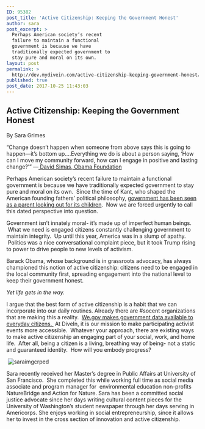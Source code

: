 ```yaml
---
ID: 95382
post_title: 'Active Citizenship: Keeping the Government Honest'
author: sara
post_excerpt: >
  Perhaps American society’s recent
  failure to maintain a functional
  government is because we have
  traditionally expected government to
  stay pure and moral on its own.
layout: post
permalink: >
  http://dev.mydivein.com/active-citizenship-keeping-government-honest/
published: true
post_date: 2017-10-25 11:43:03
---
```

<h2>Active Citizenship: Keeping the Government Honest</h2>
<span style="font-weight: 400">By Sara Grimes</span>

<span style="font-weight: 400">“Change doesn’t happen when someone from above says this is going to happen—it’s bottom up….Everything we do is about a person saying, ‘How can I move my community forward, how can I engage in positive and lasting change?’” —</span><a href="https://nonprofitquarterly.org/2017/09/14/obama-foundation-claims-active-citizenship-focus-real-terms/"><span style="font-weight: 400"> David Simas, Obama Foundation </span></a>

<span style="font-weight: 400">Perhaps American society’s recent failure to maintain a functional government is because we have traditionally expected government to stay pure and moral on its own.  Since the time of Kant, who shaped the American founding fathers’ political philosophy, </span><a href="https://plato.stanford.edu/entries/kant-social-political/"><span style="font-weight: 400">government has been seen as a parent looking out for its children</span></a><span style="font-weight: 400">.  Now we are forced urgently to call this dated perspective into question.</span>

<span style="font-weight: 400">Government isn’t innately moral- it’s made up of imperfect human beings.  What we need is engaged citizens constantly challenging government to maintain integrity.  Up until this year, America was in a slump of apathy.  Politics was a nice conversational complaint piece, but it took Trump rising to power to drive people to new levels of activism.  </span>

<span style="font-weight: 400">Barack Obama, whose background is in grassroots advocacy, has always championed this notion of active citizenship: citizens need to be engaged in the local community first, spreading engagement into the national level to keep their government honest.  </span>

<i><span style="font-weight: 400">Yet life gets in the way.</span></i>

<span style="font-weight: 400">I argue that the best form of active citizenship is a habit that we can incorporate into our daily routines. Already there are #socent organizations that are making this a reality.  </span><a href="https://techcrunch.com/2009/06/30/can-open-government-be-gamed/"><span style="font-weight: 400">We.gov makes government data available to everyday citizens. </span></a><span style="font-weight: 400"> At DiveIn, it is our mission to make participating activist events more accessible.  Whatever your approach, there are existing ways to make active citizenship an engaging part of your social, work, and home life.  After all, being a citizen is a living, breathing way of being- not a static and guaranteed identity.  How will you embody progress?</span>

&nbsp;<!--themify_builder_static--><img src="http://dev.mydivein.com/wp-content/uploads/2017/10/saraimgcrped.jpg" alt="saraimgcrped" /> 
 <p>Sara recently received her Master&#8217;s degree in Public Affairs at University of San Francisco.  She completed this while working full time as social media associate and program manager for  environmental education non-profits NatureBridge and Action for Nature. Sara has been a committed social justice advocate since her days writing cultural content pieces for the University of Washington&#8217;s student newspaper through her days serving in Americorps. She enjoys working in social entrepreneurship, since it allows her to invest in the cross section of innovation and active citizenship.</p><!--/themify_builder_static-->